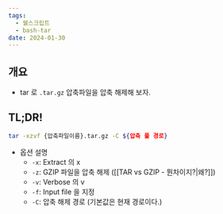 ```yaml
---
tags:
  - 쉘스크립트
  - bash-tar
date: 2024-01-30
---
```

## 개요

- tar 로 `.tar.gz` 압축파일을 압축 해제해 보자.

## TL;DR!

```bash
tar -xzvf {압축파일이름}.tar.gz -C ${압축 풀 경로}
```

- 옵션 설명
	- `-x`: Extract 의 x
	- `-z`: GZIP 파일을 압축 해제 ([[TAR vs GZIP - 뭔차이지?|왜?]])
	- `-v`: Verbose 의 v
	- `-f`: Input file 을 지정
	- `-C`: 압축 해제 경로 (기본값은 현재 경로이다.)